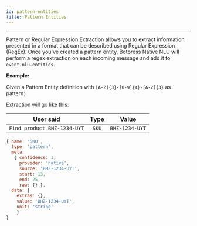 ```yaml
---
id: pattern-entities
title: Pattern Entities
---
```


--------------------

Pattern or Regular Expression Extraction allows you to extract information presented in a format that can be described using Regular Expression (RegEx). Once you've created a pattern entity, Botpress Native NLU will perform a regex extraction on each incoming message and add it to `event.nlu.entities`.

**Example:**

Given a Pattern Entity definition with `[A-Z]{3}-[0-9]{4}-[A-Z]{3}` as pattern:

Extraction will go like this:

|          User said          | Type  |     Value      |
| :-------------------------: | :---: | :------------: |
| `Find product BHZ-1234-UYT` | `SKU` | `BHZ-1234-UYT` |

```js
{ name: 'SKU',
  type: 'pattern',
  meta:
   { confidence: 1,
     provider: 'native',
     source: 'BHZ-1234-UYT',
     start: 13,
     end: 25,
     raw: {} },
  data: {
    extras: {},
    value: 'BHZ-1234-UYT',
    unit: 'string'
    }
}
```
